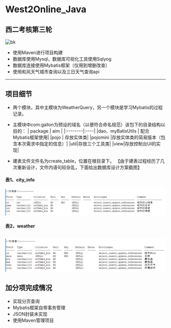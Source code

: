 # West2Online_Java
## 西二考核第三轮
![bk](./pic/1028034.jpg)
+ 使用Maven进行项目构建
+ 数据库使用Mysql，数据库可视化工具使用Sqlyog
+ 数据库连接使用Mybatis框架（仅用到增删改查）
+ 使用和风天气城市查询以及三日天气查询api

------
## 项目细节
+ 两个模块，其中主模块为WeatherQuery，另一个模块是学习Mybatis的过程记录。
+ 主模块中com.gallon为预设的域名（以便符合命名规范）该包下的目录结构以目的：
| package | aim |
|:--------|:----|
|dao、myBatisUtils | 配合Mybatis框架使用|
|pojo | 存放实体类|
|pojomini |存放实体类的简易版本（包含本次需求中指定的信息）|
|util|存放三个工具类|
|view|存放控制台UI的实现|

+ 建表文件文件名为create_table，位置在根目录下。
【由于建表过程经历了几次重新设计，文件内语句较杂乱，下面给出数据库设计方案截图】
#### 表1、city_info 
![table](./pic/city_info.png)
#### 表2、weather
![table](./pic/weather.png)
------
## 加分项完成情况
+ 实现分页查询
+ Mybatis框架自带事务管理
+ JSON封装未实现
+ 使用Maven管理项目
